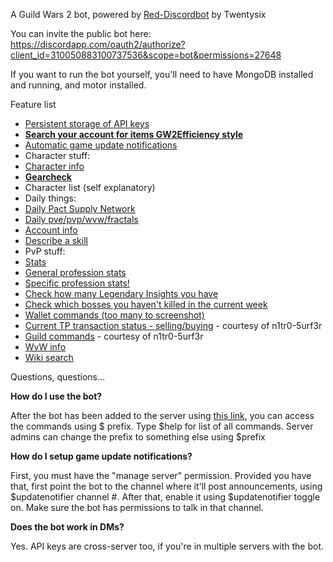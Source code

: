 A Guild Wars 2 bot, powered by [Red-Discordbot](https://github.com/Twentysix26/Red-DiscordBot) by Twentysix

You can invite the public bot here: https://discordapp.com/oauth2/authorize?client_id=310050883100737536&scope=bot&permissions=27648

If you want to run the bot yourself, you'll need to have MongoDB installed and running, and motor installed.

Feature list

* [Persistent storage of API keys](https://i.imgur.com/J60gTod.png)
* [**Search your account for items GW2Efficiency style**](https://i.imgur.com/IWbXO45.png)
* [Automatic game update notifications](https://i.imgur.com/CjdiMe1.png)
* Character stuff:
 * [Character info](https://i.imgur.com/Tg9CJWA.png)
 * [**Gearcheck**](https://i.imgur.com/uDyOdDz.png)
 * Character list (self explanatory)
* Daily things:
 * [Daily Pact Supply Network
](https://i.imgur.com/8d1XcJP.png)
 * [Daily pve/pvp/wvw/fractals](https://i.imgur.com/VCpmeVV.png)
* [Account info](https://i.imgur.com/4nmuCeo.png)
* [Describe a skill](https://i.imgur.com/rToNzli.png)
* PvP stuff:
 * [Stats](https://i.imgur.com/J7y78Tn.png)
 * [General profession stats](https://i.imgur.com/E4RlZfG.png)
 * [Specific profession stats!](https://i.imgur.com/JDvdDMd.png)
* [Check how many Legendary Insights you have](https://i.imgur.com/nK1G9Ih.png)
* [Check which bosses you haven't killed in the current week](https://i.imgur.com/mnP1zol.png)
* [Wallet commands (too many to screenshot)](https://i.imgur.com/FS4c3d6.png)
* [Current TP transaction status - selling/buying](https://i.imgur.com/UXD6MEf.png) - courtesy of n1tr0-5urf3r
* [Guild commands](https://i.imgur.com/qBBG8CF.png) - courtesy of n1tr0-5urf3r
* [WvW info](https://i.imgur.com/TLL3Mek.png)
* [Wiki search](https://i.imgur.com/1nKhuE0.png)

Questions, questions...

**How do I use the bot?**

After the bot has been added to the server using [this link](https://discordapp.com/oauth2/authorize?client_id=310050883100737536&scope=bot&permissions=27648), you can access the commands using $ prefix. Type $help for list of all commands. Server admins can change the prefix to something else using $prefix

**How do I setup game update notifications?**

First, you must have the "manage server" permission. Provided you have that, first point the bot to the channel where it'll post announcements, using $updatenotifier channel #<channel>. After that, enable it using $updatenotifier toggle on. Make sure the bot has permissions to talk in that channel.

**Does the bot work in DMs?**

Yes. API keys are cross-server too, if you're in multiple servers with the bot.
